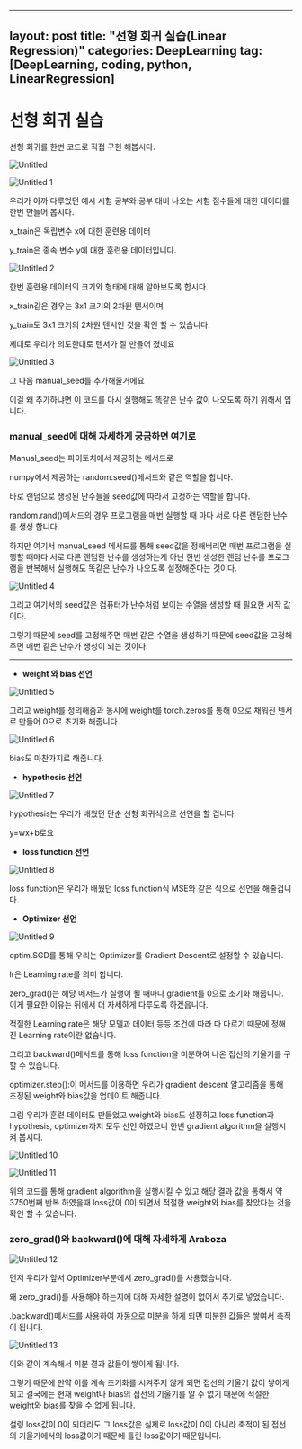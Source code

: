 
---
layout: post
title: "선형 회귀 실습(Linear Regression)"
categories: DeepLearning
tag: [DeepLearning, coding, python, LinearRegression]
---

# 선형 회귀 실습

선형 회귀를 한번 코드로 직접 구현 해봅시다.

![Untitled](https://github.com/jusunglee-ai/jusunglee-ai.github.io/assets/125032849/5ea00dea-41d5-4798-9dc0-9de61ecc3f07)


![Untitled 1](https://github.com/jusunglee-ai/jusunglee-ai.github.io/assets/125032849/f44ea52e-e3bf-4bcd-a63c-b8b94a6be5d0)


우리가 아까 다루었던 예시 시험 공부와 공부 대비 나오는 시험 점수들에 대한 데이터를 한번 만들어 봅시다.

x_train은 독립변수 x에 대한 훈련용 데이터

y_train은 종속 변수 y에 대한 훈련용 데이터입니다.

![Untitled 2](https://github.com/jusunglee-ai/jusunglee-ai.github.io/assets/125032849/18ea624a-cd81-4787-9e04-ec3fb3896e1f)


한번 훈련용 데이터의 크기와 형태에 대해 알아보도록 합시다.

x_train같은 경우는 3x1 크기의 2차원 텐서이며

y_train도 3x1 크기의 2차원 텐서인 것을 확인 할 수 있습니다.

제대로 우리가 의도한대로 텐서가 잘 만들어 졌네요

![Untitled 3](https://github.com/jusunglee-ai/jusunglee-ai.github.io/assets/125032849/fec51c9a-3669-4c94-943d-2c60c085dd98)


그 다음 manual_seed를 추가해줄거에요

이걸 왜 추가하냐면 이 코드를 다시 실행해도 똑같은 난수 값이 나오도록 하기 위해서 입니다.

### manual_seed에 대해 자세하게 궁금하면 여기로

Manual_seed는 파이토치에서 제공하는 메서드로 

numpy에서 제공하는 random.seed()메서드와 같은 역할을 합니다.

바로 랜덤으로 생성된 난수들을 seed값에 따라서 고정하는 역할을 합니다.

random.rand()메서드의 경우 프로그램을 매번 실행할 때 마다 서로 다른 랜덤한 난수를 생성 합니다. 

하지만 여기서 manual_seed 메서드를 통해 seed값을 정해버리면 매번 프로그램을 실행할 때마다 서로 다른 랜덤한 난수를 생성하는게 아닌 한번 생성한 랜덤 난수를 프로그램을 반복해서 실행해도 똑같은 난수가 나오도록 설정해준다는 것이다.

 

![Untitled 4](https://github.com/jusunglee-ai/jusunglee-ai.github.io/assets/125032849/a4077aff-22d6-48c9-9cdf-535652c5aad1)


그리고 여기서의 seed값은 컴퓨터가 난수처럼 보이는 수열을 생성할 때 필요한 시작 값이다.

그렇기 때문에 seed를 고정해주면 매번 같은 수열을 생성하기 때문에 seed값을 고정해주면 매번 같은 난수가 생성이 되는 것이다.

---

- **weight 와 bias 선언**

![Untitled 5](https://github.com/jusunglee-ai/jusunglee-ai.github.io/assets/125032849/ca4f2604-8028-4b4c-b30c-e1ffc597525a)


그리고 weight를 정의해줌과 동시에 weight를 torch.zeros를 통해 0으로 채워진 텐서로 만들어 0으로 초기화 해줍니다.

![Untitled 6](https://github.com/jusunglee-ai/jusunglee-ai.github.io/assets/125032849/308f9200-0456-4f8f-b51b-912f08496b01)


bias도 마찬가지로 해줍니다.

- **hypothesis 선언**

![Untitled 7](https://github.com/jusunglee-ai/jusunglee-ai.github.io/assets/125032849/801ce3c5-5ba0-4a40-85d0-a9c33d69893d)


hypothesis는 우리가 배웠던 단순 선형 회귀식으로 선언을 할 겁니다.

y=wx+b로요

- **loss function 선언**

![Untitled 8](https://github.com/jusunglee-ai/jusunglee-ai.github.io/assets/125032849/d4472751-fdd9-4359-b126-ab75092e805f)


loss function은 우리가 배웠던 loss function식 MSE와 같은 식으로 선언을 해줄겁니다.

- **Optimizer 선언**

![Untitled 9](https://github.com/jusunglee-ai/jusunglee-ai.github.io/assets/125032849/2b3bd04f-52ad-4974-ae72-dec7232d261a)


optim.SGD를 통해 우리는 Optimizer를 Gradient Descent로 설정할 수 있습니다.

lr은 Learning rate를 의미 합니다.

zero_grad()는 해당 메서드가 실행이 될 때마다 gradient를 0으로 초기화 해줍니다. 이게 필요한 이유는 뒤에서 더 자세하게 다루도록 하겠읍니다.

적절한 Learning rate은 해당 모델과 데이터 등등 조건에 따라 다 다르기 때문에 정해진 Learning rate이란 없습니다.

그리고 backward()메서드를 통해 loss function을 미분하여 나온 접선의 기울기를 구할 수 있습니다.

optimizer.step():이 메서드를 이용하면 우리가 gradient descent 알고리즘을 통해 조정된 weight와 bias값을 업데이트 해줍니다.

그럼 우리가 훈련 데이터도 만들었고 weight와 bias도 설정하고 loss function과 hypothesis, optimizer까지 모두 선언 하였으니 한번 gradient algorithm을 실행시켜 봅시다.

![Untitled 10](https://github.com/jusunglee-ai/jusunglee-ai.github.io/assets/125032849/bed04fb0-dac3-44a4-8600-49a0d06f79d6)


![Untitled 11](https://github.com/jusunglee-ai/jusunglee-ai.github.io/assets/125032849/5aa946d0-33e9-4450-841c-13795699e873)


위의 코드를 통해 gradient algorithm을 실행시킬 수 있고 해당 결과 값을 통해서 약 3750번째 반복 하였을때 loss값이 0이 되면서 적절한 weight와 bias를 찾았다는 것을 확인 할 수 있습니다.

### zero_grad()와 backward()에 대해 자세하게 Araboza

![Untitled 12](https://github.com/jusunglee-ai/jusunglee-ai.github.io/assets/125032849/d00d37a0-9988-4c0d-ade9-89789424c6db)

먼저 우리가 앞서 Optimizer부분에서 zero_grad()를 사용했습니다.

왜 zero_grad()를 사용해야 하는지에 대해 자세한 설명이 없어서 추가로 넣었습니다.

.backward()메서드를 사용하여 자동으로 미분을 하게 되면 미분한 값들은 쌓여서 축적이 됩니다.

![Untitled 13](https://github.com/jusunglee-ai/jusunglee-ai.github.io/assets/125032849/80f8c15b-b40b-4be4-af4a-e1dea515c439)


이와 같이 계속해서 미분 결과 값들이 쌓이게 됩니다.

그렇기 때문에 만약 이를 계속 초기화를 시켜주지 않게 되면 접선의 기울기 값이 쌓이게 되고 결국에는 현재 weight나 bias의 접선의 기울기를 알 수 없기 때문에 적절한 weight와 bias를 찾을 수 없게 됩니다.

설령 loss값이 0이 되더라도 그 loss값은 실제로 loss값이 0이 아니라 축적이 된 접선의 기울기에서의 loss값이기 때문에 틀린 loss값이기 때문입니다.
